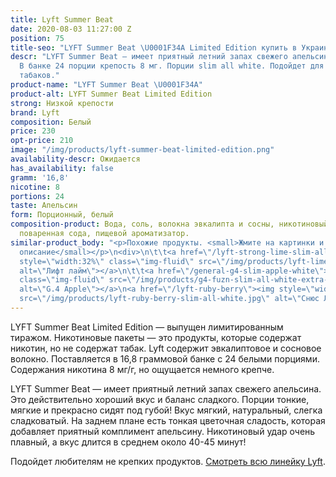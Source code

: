 ```yaml
---
title: Lyft Summer Beat
date: 2020-08-03 11:27:00 Z
position: 75
title-seo: "LYFT Summer Beat \U0001F34A Limited Edition купить в Украине"
descr: "LYFT Summer Beat — имеет приятный летний запах свежего апельсина \U0001F34A.
  В банке 24 порции крепость 8 мг. Порции slim all white. Подойдет для любителей некрепких
  табаков."
product-name: "LYFT Summer Beat \U0001F34A"
product-alt: LYFT Summer Beat Limited Edition
strong: Низкой крепости
brand: Lyft
composition: Белый
price: 230
opt-price: 210
image: "/img/products/lyft-summer-beat-limited-edition.png"
availability-descr: Ожидается
has_availability: false
gramm: '16,8'
nicotine: 8
portions: 24
taste: Апельсин
form: Порционный, белый
composition-product: Вода, соль, волокна эвкалипта и сосны, никотиновый экстракт,
  поваренная сода, пищевой ароматизатор.
similar-product_body: "<p>Похожие продукты. <small>Жмите на картинки и читайте полное
  описание</small></p>\n<div>\n\t\t<a href=\"/lyft-strong-lime-slim-all-white\"><img
  style=\"width:32%\" class=\"img-fluid\" src=\"/img/products/lyft-lime-strong-slim-all-white-portion.png\"
  alt=\"Лифт лайм\"></a>\n\t\t<a href=\"/general-g4-slim-apple-white\"><img style=\"width:32%\"
  class=\"img-fluid\" src=\"/img/products/g4-fuzn-slim-all-white-extra-strong-portion.jpg\"
  alt=\"G.4 Apple\"></a>\n<a href=\"/lyft-ruby-berry\"><img style=\"width:32%\" class=\"img-fluid\"
  src=\"/img/products/lyft-ruby-berry-slim-all-white.jpg\" alt=\"Снюс Лифт с клубникой\"></a>\n</div>"
---
```


LYFT Summer Beat Limited Edition — выпущен лимитированным тиражом. Никотиновые пакеты — это продукты, которые содержат никотин, но не содержат табак. Lyft содержит эвкалиптовое и сосновое волокно. Поставляется в 16,8 граммовой банке с 24 белыми порциями. Содержания никотина 8 мг/г, но ощущается немного крепче.

LYFT Summer Beat — имеет приятный летний запах свежего апельсина. Это действительно хороший вкус и баланс сладкого. Порции тонкие, мягкие и прекрасно сидят под губой! Вкус мягкий, натуральный, слегка сладковатый. На заднем плане есть тонкая цветочная сладость, которая добавляет приятный комплимент апельсину. Никотиновый удар очень плавный, а вкус длится в среднем около 40-45 минут!

Подойдет любителям не крепких продуктов.
[Смотреть всю линейку Lyft](/lyft).